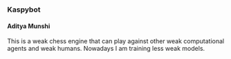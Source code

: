 
### Kaspybot
#### Aditya Munshi

This is a weak chess engine that can play against other weak computational agents and weak humans. Nowadays I am training less weak models.




